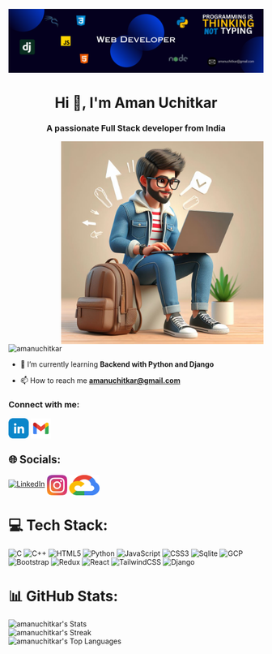 ![MasterHead](/baner.png)

<h1 align="center">Hi 👋, I'm Aman Uchitkar</h1>
<h3 align="center">A passionate Full Stack developer from India</h3>

  <img align="right" width="400" alt="Coding" src="/avtar.jpeg">



<p align="left"> <img  src="https://komarev.com/ghpvc/?username=amanuchitkar&label=Profile%20views&color=0e75b6&style=flat" alt="amanuchitkar" /> </p>



- 🌱 I’m currently learning **Backend with Python and Django**

- 📫 How to reach me **amanuchitkar@gmail.com**

<h3 align="left">Connect with me:</h3>
<p align="left">
<a href="https://www.linkedin.com/in/aman-uchitkar-44757020a/" target="blank"><img align="center" src="/linkedin.png" alt="Aman Uchitkar" height="40" width="40" /></a>
<a href="amanuchitkar@gmail.com" target="blank"><img align="center" src="/gmail.png" alt="Aman Uchitkar" height="40" width="40" /></a>
</p>


## 🌐 Socials:
[![LinkedIn](https://img.shields.io/badge/LinkedIn-%230077B5.svg?logo=linkedin&logoColor=white)](https://www.linkedin.com/in/aman-uchitkar-44757020a/)
<a href="https://www.instagram.com/aman_uchitkar02/" target="blank"><img align="center" src="/instagram.png" alt="Aman Uchitkar" height="40" width="40" /></a>
<a href="https://www.cloudskillsboost.google/public_profiles/7308881d-94e0-4843-ae8a-40753fe95f60" target="blank"><img align="center" src="/google-cloud.png" alt="Aman Uchitkar" height="40" width="60" /></a>

<!-- ![Google Cloud](https://img.shields.io/badge/Google-Cloud-%23000000.svg?style=for-the-badge&logo=google&logoColor=#00C7B7) -->
# 💻 Tech Stack:
![C](https://img.shields.io/badge/c-%2300599C.svg?style=for-the-badge&logo=c&logoColor=white) 
![C++](https://img.shields.io/badge/c++-%2300599C.svg?style=for-the-badge&logo=c%2B%2B&logoColor=white) 
![HTML5](https://img.shields.io/badge/html5-%23E34F26.svg?style=for-the-badge&logo=html5&logoColor=white) 
![Python](https://img.shields.io/badge/python-3670A0?style=for-the-badge&logo=python&logoColor=ffdd54) 
![JavaScript](https://img.shields.io/badge/javascript-%23323330.svg?style=for-the-badge&logo=javascript&logoColor=%23F7DF1E) 
![CSS3](https://img.shields.io/badge/css3-%231572B6.svg?style=for-the-badge&logo=css3&logoColor=white) 
![Sqlite](https://img.shields.io/badge/SQLite-%23000000.svg?style=for-the-badge&logo=sqlite&logoColor=#00C7B7) 
![GCP](https://img.shields.io/badge/GoogleCloud-%23000000.svg?style=for-the-badge&logo=GoogleCloud&logoColor=blue) 
![Bootstrap](https://img.shields.io/badge/bootstrap-%238511FA.svg?style=for-the-badge&logo=bootstrap&logoColor=white) 
![Redux](https://img.shields.io/badge/redux-%23593d88.svg?style=for-the-badge&logo=redux&logoColor=white) 
![React](https://img.shields.io/badge/react-%2320232a.svg?style=for-the-badge&logo=react&logoColor=%2361DAFB) 
![TailwindCSS](https://img.shields.io/badge/tailwindcss-%2338B2AC.svg?style=for-the-badge&logo=tailwind-css&logoColor=white) 
![Django](https://img.shields.io/badge/Django-%23054000.svg?style=for-the-badge&logo=django&logoColor=white)

# 📊 GitHub Stats:
![amanuchitkar's Stats](https://github-readme-stats.vercel.app/api?username=amanuchitkar&theme=dracula&show_icons=true&hide_border=true&count_private=true)<br/>
![amanuchitkar's Streak](https://github-readme-streak-stats.herokuapp.com/?user=amanuchitkar&theme=dracula&hide_border=true)<br/>
![amanuchitkar's Top Languages](https://github-readme-stats.vercel.app/api/top-langs/?username=amanuchitkar&theme=dracula&show_icons=true&hide_border=true&layout=compact)
